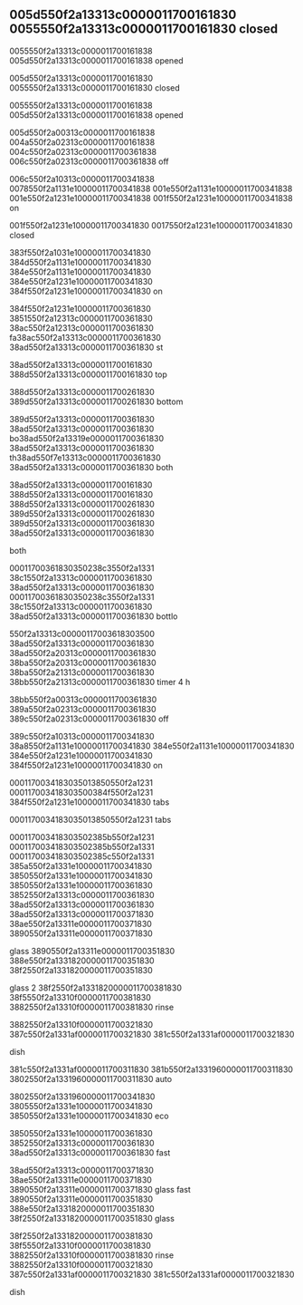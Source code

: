 005d550f2a13313c0000011700161830
0055550f2a13313c0000011700161830
closed
---

0055550f2a13313c0000011700161838
005d550f2a13313c0000011700161838
opened

005d550f2a13313c0000011700161830
0055550f2a13313c0000011700161830
closed

0055550f2a13313c0000011700161838
005d550f2a13313c0000011700161838
opened


005d550f2a00313c0000011700161838
004a550f2a02313c0000011700161838
004c550f2a02313c0000011700361838
006c550f2a02313c0000011700361838
off

006c550f2a10313c0000011700341838
0078550f2a1131e10000011700341838
001e550f2a1131e10000011700341838
001e550f2a1231e10000011700341838
001f550f2a1231e10000011700341838
on

001f550f2a1231e10000011700341830
0017550f2a1231e10000011700341830
closed


383f550f2a1031e10000011700341830
384d550f2a1131e10000011700341830
384e550f2a1131e10000011700341830
384e550f2a1231e10000011700341830
384f550f2a1231e10000011700341830
on


384f550f2a1231e10000011700361830
3851550f2a12313c0000011700361830
38ac550f2a12313c0000011700361830
fa38ac550f2a13313c0000011700361830
38ad550f2a13313c0000011700361830
st


38ad550f2a13313c0000011700161830
388d550f2a13313c0000011700161830
top

388d550f2a13313c0000011700261830
389d550f2a13313c0000011700261830
bottom

389d550f2a13313c0000011700361830
38ad550f2a13313c0000011700361830
bo38ad550f2a13319e0000011700361830
38ad550f2a13313c0000011700361830
th38ad550f7e13313c0000011700361830
38ad550f2a13313c0000011700361830
both


38ad550f2a13313c0000011700161830
388d550f2a13313c0000011700161830
388d550f2a13313c0000011700261830
389d550f2a13313c0000011700261830
389d550f2a13313c0000011700361830
38ad550f2a13313c0000011700361830


both 


00011700361830350238c3550f2a1331
38c1550f2a13313c0000011700361830
38ad550f2a13313c0000011700361830
00011700361830350238c3550f2a1331
38c1550f2a13313c0000011700361830
38ad550f2a13313c0000011700361830
bottlo


550f2a13313c00000117003618303500
38ad550f2a13313c0000011700361830
38ad550f2a20313c0000011700361830
38ba550f2a20313c0000011700361830
38ba550f2a21313c0000011700361830
38bb550f2a21313c0000011700361830
timer 4 h

38bb550f2a00313c0000011700361830
389a550f2a02313c0000011700361830
389c550f2a02313c0000011700361830
off

389c550f2a10313c0000011700341830
38a8550f2a1131e10000011700341830
384e550f2a1131e10000011700341830
384e550f2a1231e10000011700341830
384f550f2a1231e10000011700341830
on

0001170034183035013850550f2a1231
000117003418303500384f550f2a1231
384f550f2a1231e10000011700341830
tabs

0001170034183035013850550f2a1231
tabs

000117003418303502385b550f2a1231
000117003418303502385b550f2a1331
000117003418303502385c550f2a1331
385a550f2a1331e10000011700341830
3850550f2a1331e10000011700341830
3850550f2a1331e10000011700361830
3852550f2a13313c0000011700361830
38ad550f2a13313c0000011700361830
38ad550f2a13313c0000011700371830
38ae550f2a13311e0000011700371830
3890550f2a13311e0000011700371830

glass
3890550f2a13311e0000011700351830
388e550f2a1331820000011700351830
38f2550f2a1331820000011700351830

glass
2
38f2550f2a1331820000011700381830
38f5550f2a13310f0000011700381830
3882550f2a13310f0000011700381830
rinse

3882550f2a13310f0000011700321830
387c550f2a1331af0000011700321830
381c550f2a1331af0000011700321830

dish

381c550f2a1331af0000011700311830
381b550f2a1331960000011700311830
3802550f2a1331960000011700311830
auto

3802550f2a1331960000011700341830
3805550f2a1331e10000011700341830
3850550f2a1331e10000011700341830
eco

3850550f2a1331e10000011700361830
3852550f2a13313c0000011700361830
38ad550f2a13313c0000011700361830
fast

38ad550f2a13313c0000011700371830
38ae550f2a13311e0000011700371830
3890550f2a13311e0000011700371830
glass fast
3890550f2a13311e0000011700351830
388e550f2a1331820000011700351830
38f2550f2a1331820000011700351830
glass

38f2550f2a1331820000011700381830
38f5550f2a13310f0000011700381830
3882550f2a13310f0000011700381830
rinse
3882550f2a13310f0000011700321830
387c550f2a1331af0000011700321830
381c550f2a1331af0000011700321830

dish

